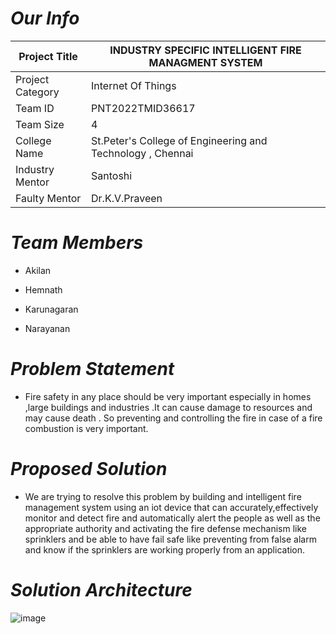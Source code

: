 
  # ***Our Info***

| Project Title | INDUSTRY SPECIFIC INTELLIGENT FIRE MANAGMENT SYSTEM |
|----------------|-----------------------------------|
| Project Category | 	Internet Of Things |
| Team ID | PNT2022TMID36617 |
| Team Size | 4 |
| College Name | St.Peter's College of Engineering and Technology , Chennai |
| Industry Mentor | Santoshi |
| Faulty Mentor | Dr.K.V.Praveen |

# ***Team Members***

- Akilan

- Hemnath 

- Karunagaran

- Narayanan

# ***Problem Statement***

 - Fire safety in any place should be very important especially in homes ,large buildings and industries .It can cause damage to resources and may cause death . So preventing and controlling the fire in case of a fire combustion is very important.
 
 # ***Proposed Solution***
 
  -  We are trying to resolve this problem by building and intelligent fire management system using an iot device that can accurately,effectively monitor and detect fire and automatically alert the people as well as the appropriate authority and activating the fire defense mechanism like sprinklers and be able to have fail safe like preventing from false alarm and know if the sprinklers are working properly from an application.
   
 # ***Solution Architecture***
   
   ![image](https://user-images.githubusercontent.com/113779556/202846998-5867df79-9c47-4af5-a12a-77bfbb84d5da.png)

